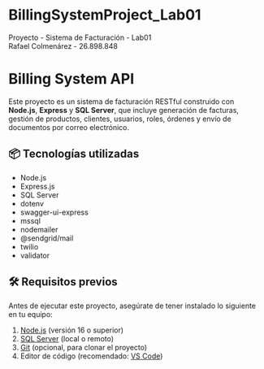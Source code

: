 # BillingSystemProject_Lab01
Proyecto - Sistema de Facturación - Lab01   
Rafael Colmenárez - 26.898.848

# Billing System API

Este proyecto es un sistema de facturación RESTful construido con **Node.js**, **Express** y **SQL Server**, que incluye generación de facturas, gestión de productos, clientes, usuarios, roles, órdenes y envío de documentos por correo electrónico.

## 📦 Tecnologías utilizadas

- Node.js
- Express.js
- SQL Server
- dotenv
- swagger-ui-express
- mssql
- nodemailer
- @sendgrid/mail
- twilio
- validator

## 🛠 Requisitos previos

Antes de ejecutar este proyecto, asegúrate de tener instalado lo siguiente en tu equipo:

1. [Node.js](https://nodejs.org/) (versión 16 o superior)
2. [SQL Server](https://www.microsoft.com/en-us/sql-server/sql-server-downloads) (local o remoto)
3. [Git](https://git-scm.com/) (opcional, para clonar el proyecto)
4. Editor de código (recomendado: [VS Code](https://code.visualstudio.com/))
